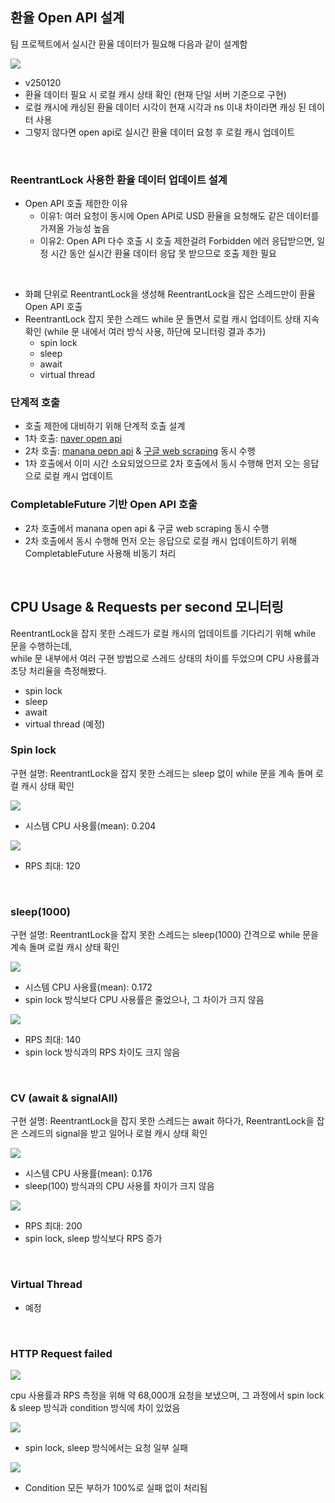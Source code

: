 ## 환율 Open API 설계

팀 프로젝트에서 실시간 환율 데이터가 필요해 다음과 같이 설계함

![](/img/exchange-rate-open-api-design-v250120.png)

- v250120
- 환율 데이터 필요 시 로컬 캐시 상태 확인 (현재 단일 서버 기준으로 구현)
- 로컬 캐시에 캐싱된 환율 데이터 시각이 현재 시각과 ns 이내 차이라면 캐싱 된 데이터 사용
- 그렇지 않다면 open api로 실시간 환율 데이터 요청 후 로컬 캐시 업데이트
<br>

### ReentrantLock 사용한 환율 데이터 업데이트 설계

- Open API 호출 제한한 이유
  - 이유1: 여러 요청이 동시에 Open API로 USD 환율을 요청해도 같은 데이터를 가져올 가능성 높음 
  - 이유2: Open API 다수 호출 시 호출 제한걸려 Forbidden 에러 응답받으면, 일정 시간 동안 실시간 환율 데이터 응답 못 받으므로 호출 제한 필요
<br>
  
- 화폐 단위로 ReentrantLock을 생성해 ReentrantLock을 잡은 스레드만이 환율 Open API 호출
- ReentrantLock 잡지 못한 스레드 while 문 돌면서 로컬 캐시 업데이트 상태 지속 확인 (while 문 내에서 여러 방식 사용, 하단에 모니터링 결과 추가)
  - spin lock
  - sleep
  - await
  - virtual thread

### 단계적 호출
- 호출 제한에 대비하기 위해 단계적 호출 설계
- 1차 호출: [naver open api](https://m.search.naver.com/p/csearch/content/qapirender.nhn?key=calculator&pkid=141&q=%ED%99%98%EC%9C%A8&where=m&u1=keb&u6=standardUnit&u7=0&u3=USD&u4=KRW&u8=down&u2=1)
- 2차 호출: [manana oepn api](https://api.manana.kr/exchange) & [구글 web scraping](https://www.google.com/finance/quote/USD-KRW) 동시 수행
- 1차 호출에서 이미 시간 소요되었으므로 2차 호출에서 동시 수행해 먼저 오는 응답으로 로컬 캐시 업데이트

### CompletableFuture 기반 Open API 호출
- 2차 호출에서 manana open api & 구글 web scraping 동시 수행
- 2차 호출에서 동시 수행해 먼저 오는 응답으로 로컬 캐시 업데이트하기 위해 CompletableFuture 사용해 비동기 처리

<br>

## CPU Usage & Requests per second 모니터링

ReentrantLock을 잡지 못한 스레드가 로컬 캐시의 업데이트를 기다리기 위해 while 문을 수행하는데,<br>
while 문 내부에서 여러 구현 방법으로 스레드 상태의 차이를 두었으며 CPU 사용률과 초당 처리율을 측정해봤다.

- spin lock
- sleep
- await
- virtual thread (예정)

### Spin lock

구현 설명: ReentrantLock을 잡지 못한 스레드는 sleep 없이 while 문을 계속 돌며 로컬 캐시 상태 확인

![](/img/cpu_usage_spin_lock.png)

- 시스템 CPU 사용률(mean): 0.204

![](/img/rps_spin_lock.png)

- RPS 최대: 120

<br>

### sleep(1000)

구현 설명: ReentrantLock을 잡지 못한 스레드는 sleep(1000) 간격으로 while 문을 계속 돌며 로컬 캐시 상태 확인

![](/img/cpu_usage_sleep_1000.png)

- 시스템 CPU 사용률(mean): 0.172
- spin lock 방식보다 CPU 사용률은 줄었으나, 그 차이가 크지 않음

![](/img/rps_sleep_1000.png)

- RPS 최대: 140
- spin lock 방식과의 RPS 차이도 크지 않음

<br>

### CV (await & signalAll)

구현 설명: ReentrantLock을 잡지 못한 스레드는 await 하다가, ReentrantLock을 잡은 스레드의 signal을 받고 일어나 로컬 캐시 상태 확인

![](/img/cpu_usage_cv.png)

- 시스템 CPU 사용률(mean): 0.176
- sleep(100) 방식과의 CPU 사용률 차이가 크지 않음

![](/img/rps_cv.png)

- RPS 최대: 200
- spin lock, sleep 방식보다 RPS 증가

<br>

### Virtual Thread

- 예정

<br>

### HTTP Request failed
![](/img/http_server_requests_count.png)

cpu 사용률과 RPS 측정을 위해 약 68,000개 요청을 보냈으며, 그 과정에서 spin lock & sleep 방식과 condition 방식에 차이 있었음

![](/img/http_req_failed_spin_lock_and_sleep.png)

- spin lock, sleep 방식에서는 요청 일부 실패

![](/img/http_req_failed_cv.png)

- Condition 모든 부하가 100%로 실패 없이 처리됨